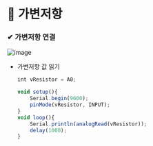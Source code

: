 # 📌 가변저항

### ✔ 가변저항 연결

![image](https://user-images.githubusercontent.com/54584063/84185750-6aca9b00-aaca-11ea-81aa-d65e2ffa870e.png)

- 가변저항 값 읽기

    ```js
    int vResistor = A0;

    void setup(){
        Serial.begin(9600);
        pinMode(vResistor, INPUT);
    }
    void loop(){
        Serial.println(analogRead(vResistor));
        delay(1000);
    }

    ```